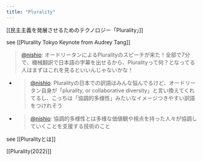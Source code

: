 ```yaml
---
title: "Plurality"
---
```


[[民主主義を発展させるためのテクノロジー「Plurality」]]

see [[Plurality Tokyo Keynote from Audrey Tang]]
> [@nishio](https://twitter.com/nishio/status/1648559015331241985?s=20): オードリータンによるPluralityのスピーチが来た！全部で7分で、機械翻訳で日本語の字幕を出せるから、Pluralityって何？となってる人はまずはこれを見るといいんじゃないかな！
- > [@nishio](https://twitter.com/nishio/status/1648572231885402112?s=20): Pluralityの日本での訳語はみんな悩んでるけど、オードリータン自身が「plurality, or collaborative diversity」と言い換えてくれてるし、こっちは「協調的多様性」みたいなイメージつきやすい訳語をつけれそう
- > [@nishio](https://twitter.com/nishio/status/1648619205678493696?s=20): 協調的多様性とは多様な価値観や視点を持った人々が協調していくことを支援する技術のこと

see [[Pluralityとは]]

[[Plurality(2022)]]